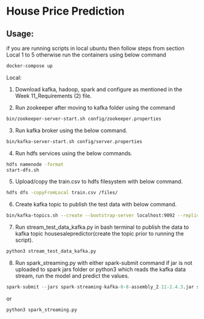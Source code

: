 # House Price Prediction


## Usage:

if you are running scripts in local ubuntu then follow steps from section Local 1 to 5 otherwise run the containers using below command
```bash
docker-compose up
```
Local:
 
1. Download kafka, hadoop, spark and configure as mentioned in the Week 11_Requirements (2) file. 

2. Run zookeeper after moving to kafka folder using the command 

```bash
bin/zookeeper-server-start.sh config/zookeeper.properties
```
3. Run kafka broker using the below command.

```bash
bin/kafka-server-start.sh config/server.properties
```
4. Run hdfs services using the below commands. 

```bash
hdfs namenode -format
start-dfs.sh
```
5. Upload/copy the train.csv to hdfs filesystem with below command.
```bash
hdfs dfs -copyFromLocal train.csv /files/
```

6. Create kafka topic to publish the test data with below command.

```bash
bin/kafka-topics.sh --create --bootstrap-server localhost:9092 --replication-factor 1 --partitions 1 --topic housesalepredictor
```
7. Run stream_test_data_kafka.py in bash terminal to publish the data to kafka topic housesalepredictor(create the topic prior to running the script).

```bash
python3 stream_test_data_kafka.py
```

8. Run spark_streaming.py with either spark-submit command  if jar is not uploaded to spark jars folder or python3 
which reads the kafka data stream, run the model and predict the values.

```python
spark-submit --jars spark-streaming-kafka-0-8-assembly_2.11-2.4.3.jar spark_streaming.py
```
or

```python
python3 spark_streaming.py
```
